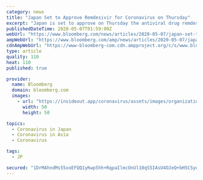 ```yaml
---
category: news
title: "Japan Set to Approve Remdesivir for Coronavirus on Thursday"
excerpt: "Japan is set to approve on Thursday the antiviral drug remdesivir for use against the novel coronavirus, Prime Minister Shinzo Abe said, without giving details."
publishedDateTime: 2020-05-07T01:59:00Z
webUrl: "https://www.bloomberg.com/news/articles/2020-05-07/japan-set-to-approve-remdesivir-for-coronavirus-on-thursday"
ampWebUrl: "https://www.bloomberg.com/amp/news/articles/2020-05-07/japan-set-to-approve-remdesivir-for-coronavirus-on-thursday"
cdnAmpWebUrl: "https://www-bloomberg-com.cdn.ampproject.org/c/s/www.bloomberg.com/amp/news/articles/2020-05-07/japan-set-to-approve-remdesivir-for-coronavirus-on-thursday"
type: article
quality: 110
heat: 110
published: true

provider:
  name: Bloomberg
  domain: bloomberg.com
  images:
    - url: "https://insideout.app/coronavirus/assets/images/organizations/bloomberg.com-50x50.jpg"
      width: 50
      height: 50

topics:
  - Coronavirus in Japan
  - Coronavirus in Asia
  - Coronavirus

tags:
  - JP

secured: "1DrMAhndMs55xoEFQQ1yKwp5hh+RqpaIlmcOnUl10qS5IAsU4OJeQ+bH5CSydiF2SHM6yr6W3ZWOlgJI7/IPEbcHm9JDrS+//QlyIn1XGzT6Hv08lORyyasDwv7W+jHITTURvRh++glANtqlY4IjQJ8IlymQxF4SU2QA5cX259B7Nw5wHe9peo7/ji0/TSs1I/oPAWSbNb0iDOVwxTrA2BSjMUbB58SAZ3PVtUDJg28SI1QlkHe2MWgaSK/ebVlXPULkoPas4UxbIB/CLqybWJSf5I6Z7KdyikPhOuELXaxEze6LpMQfHtFGi2EUYv84q6SvVu4pRY+N0VdwFRoxCkMlWio0S+gk5S0A5e/e0rv/tDYyFV1dJ7R1z2UolSCWI/mzrvJa5MgGwHCoIEdNjIqzoQwHoRniAnMZT/l7o5aAhj8JI/ACKwhAn1uolSeAcgg7vlGtXwbyZkFQiaNBYB3dftmarCcWyOilFcVfaX8=;ggl8x4pnPeK84eoidtI93g=="
---
```


